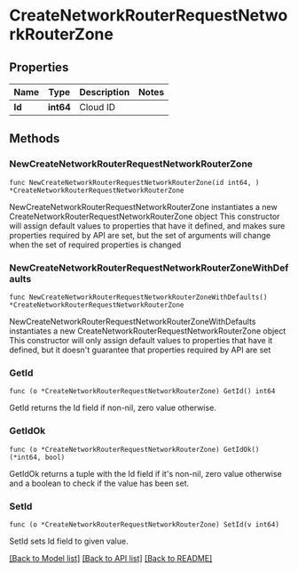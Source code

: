 # CreateNetworkRouterRequestNetworkRouterZone

## Properties

Name | Type | Description | Notes
------------ | ------------- | ------------- | -------------
**Id** | **int64** | Cloud ID | 

## Methods

### NewCreateNetworkRouterRequestNetworkRouterZone

`func NewCreateNetworkRouterRequestNetworkRouterZone(id int64, ) *CreateNetworkRouterRequestNetworkRouterZone`

NewCreateNetworkRouterRequestNetworkRouterZone instantiates a new CreateNetworkRouterRequestNetworkRouterZone object
This constructor will assign default values to properties that have it defined,
and makes sure properties required by API are set, but the set of arguments
will change when the set of required properties is changed

### NewCreateNetworkRouterRequestNetworkRouterZoneWithDefaults

`func NewCreateNetworkRouterRequestNetworkRouterZoneWithDefaults() *CreateNetworkRouterRequestNetworkRouterZone`

NewCreateNetworkRouterRequestNetworkRouterZoneWithDefaults instantiates a new CreateNetworkRouterRequestNetworkRouterZone object
This constructor will only assign default values to properties that have it defined,
but it doesn't guarantee that properties required by API are set

### GetId

`func (o *CreateNetworkRouterRequestNetworkRouterZone) GetId() int64`

GetId returns the Id field if non-nil, zero value otherwise.

### GetIdOk

`func (o *CreateNetworkRouterRequestNetworkRouterZone) GetIdOk() (*int64, bool)`

GetIdOk returns a tuple with the Id field if it's non-nil, zero value otherwise
and a boolean to check if the value has been set.

### SetId

`func (o *CreateNetworkRouterRequestNetworkRouterZone) SetId(v int64)`

SetId sets Id field to given value.



[[Back to Model list]](../README.md#documentation-for-models) [[Back to API list]](../README.md#documentation-for-api-endpoints) [[Back to README]](../README.md)


